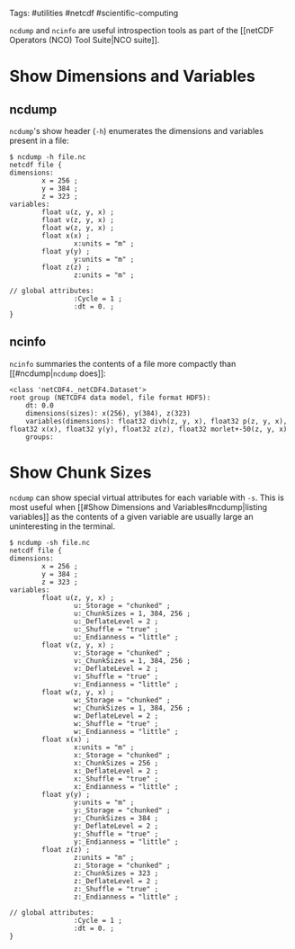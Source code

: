 Tags: #utilities #netcdf #scientific-computing 

`ncdump` and `ncinfo` are useful introspection tools as part of the [[netCDF Operators (NCO) Tool Suite|NCO suite]].

# Show Dimensions and Variables
## ncdump
`ncdump`'s show header (`-h`) enumerates the dimensions and variables present in a file:
```shell
$ ncdump -h file.nc
netcdf file {
dimensions:
        x = 256 ;
        y = 384 ;
        z = 323 ;
variables:
        float u(z, y, x) ;
        float v(z, y, x) ;
        float w(z, y, x) ;
        float x(x) ;
                x:units = "m" ;
        float y(y) ;
                y:units = "m" ;
        float z(z) ;
                z:units = "m" ;

// global attributes:
                :Cycle = 1 ;
                :dt = 0. ;
}
```
## ncinfo
`ncinfo` summaries the contents of a file more compactly than [[#ncdump|`ncdump` does]]:
```shell
<class 'netCDF4._netCDF4.Dataset'>
root group (NETCDF4 data model, file format HDF5):
    dt: 0.0
    dimensions(sizes): x(256), y(384), z(323)
    variables(dimensions): float32 divh(z, y, x), float32 p(z, y, x), float32 x(x), float32 y(y), float32 z(z), float32 morlet+-50(z, y, x)
    groups:
```

# Show Chunk Sizes
`ncdump` can show special virtual attributes for each variable with `-s`.  This is most useful when [[#Show Dimensions and Variables#ncdump|listing variables]] as the contents of a given variable are usually large an uninteresting in the terminal.

```shell
$ ncdump -sh file.nc
netcdf file {
dimensions:
        x = 256 ;
        y = 384 ;
        z = 323 ;
variables:
        float u(z, y, x) ;
                u:_Storage = "chunked" ;
                u:_ChunkSizes = 1, 384, 256 ;
                u:_DeflateLevel = 2 ;
                u:_Shuffle = "true" ;
                u:_Endianness = "little" ;
        float v(z, y, x) ;
                v:_Storage = "chunked" ;
                v:_ChunkSizes = 1, 384, 256 ;
                v:_DeflateLevel = 2 ;
                v:_Shuffle = "true" ;
                v:_Endianness = "little" ;
        float w(z, y, x) ;
                w:_Storage = "chunked" ;
                w:_ChunkSizes = 1, 384, 256 ;
                w:_DeflateLevel = 2 ;
                w:_Shuffle = "true" ;
                w:_Endianness = "little" ;
        float x(x) ;
                x:units = "m" ;
                x:_Storage = "chunked" ;
                x:_ChunkSizes = 256 ;
                x:_DeflateLevel = 2 ;
                x:_Shuffle = "true" ;
                x:_Endianness = "little" ;
        float y(y) ;
                y:units = "m" ;
                y:_Storage = "chunked" ;
                y:_ChunkSizes = 384 ;
                y:_DeflateLevel = 2 ;
                y:_Shuffle = "true" ;
                y:_Endianness = "little" ;
        float z(z) ;
                z:units = "m" ;
                z:_Storage = "chunked" ;
                z:_ChunkSizes = 323 ;
                z:_DeflateLevel = 2 ;
                z:_Shuffle = "true" ;
                z:_Endianness = "little" ;

// global attributes:
                :Cycle = 1 ;
                :dt = 0. ;
}
```

# 